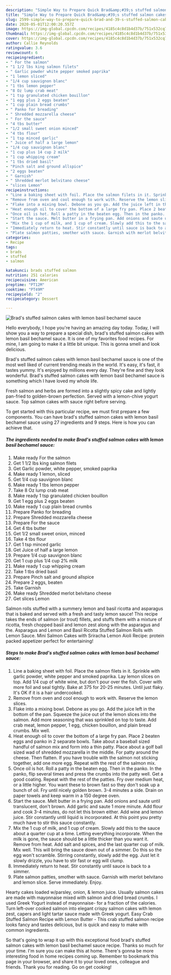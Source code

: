```yaml
---
description: "Simple Way to Prepare Quick Brad&amp;#39;s stuffed salmon cakes with lemon basil bechamel sauce"
title: "Simple Way to Prepare Quick Brad&amp;#39;s stuffed salmon cakes with lemon basil bechamel sauce"
slug: 2599-simple-way-to-prepare-quick-brad-and-39-s-stuffed-salmon-cakes-with-lemon-basil-bechamel-sauce
date: 2020-05-01T12:00:20.557Z
image: https://img-global.cpcdn.com/recipes/4185c4c8d1b4d37b/751x532cq70/brads-stuffed-salmon-cakes-with-lemon-basil-bechamel-sauce-recipe-main-photo.jpg
thumbnail: https://img-global.cpcdn.com/recipes/4185c4c8d1b4d37b/751x532cq70/brads-stuffed-salmon-cakes-with-lemon-basil-bechamel-sauce-recipe-main-photo.jpg
cover: https://img-global.cpcdn.com/recipes/4185c4c8d1b4d37b/751x532cq70/brads-stuffed-salmon-cakes-with-lemon-basil-bechamel-sauce-recipe-main-photo.jpg
author: Callie Reynolds
ratingvalue: 3.6
reviewcount: 6
recipeingredient:
- " For the salmon"
- "1 1/2 lbs king salmon filets"
- " Garlic powder white pepper smoked paprika"
- "1 lemon sliced"
- "1/4 cup sauvignon blanc"
- "1 tbs lemon pepper"
- "8 Oz lump crab meat"
- "1 tsp granulated chicken bouillon"
- "1 egg plus 2 eggs beaten"
- "1 cup plain bread crumbs"
- " Panko for breading"
- " Shredded mozzarella cheese"
- " For the sauce"
- "4 tbs butter"
- "1/2 small sweet onion minced"
- "4 tbs flour"
- "1 tsp minced garlic"
- " Juice of half a large lemon"
- "1/4 cup sauvignon blanc"
- "1 cup plus 14 cup 2 milk"
- "1 cup whipping cream"
- "1 tbs dried basil"
- "Pinch salt and ground allspice"
- "2 eggs beaten"
- " Garnish"
- " Shredded merlot belvitano cheese"
- "slices Lemon"
recipeinstructions:
- "Line a baking sheet with foil. Place the salmon filets in it. Sprinkle with garlic powder, white pepper and smoked paprika. Lay lemon slices on top. Add 1/4 cup of white wine, but don&#39;t pour over the fish. Cover with more foil and seal tightly. Bake at 375 for 20-25 minutes. Until just flaky. It&#39;s OK if it is a hair undercooked."
- "Remove from oven and cool enough to work with. Reserve the lemon slices."
- "Flake into a mixing bowl. Debone as you go. Add the juice left in the bottom of the pan. Squeeze the juice out of the lemon slices into the salmon. Add more seasoning that was sprinkled on top to taste. Add crab meat, lemon pepper, 1 egg, chicken bouillon, and plain bread crumbs. Mix well."
- "Heat enough oil to cover the bottom of a large fry pan. Place 2 beaten eggs and panko in 2 separate bowls. Take about a baseball sized handful of salmon mix and form into a thin patty. Place about a golf ball sized wad of shredded mozzarella in the middle. For patty around the cheese. Then flatten. If you have trouble with the salmon not sticking together, add one more egg. Repeat with the rest of the salmon mix."
- "Once oil is hot. Roll a patty in the beaten egg. Then in the panko. In the panko, flip several times and press the crumbs into the patty well. Get a good coating. Repeat with the rest of the patties. Fry over medium heat, or a little higher. You want these to brown fast so they don&#39;t soak up a bunch of oil. Fry until nicely golden brown. 3-4 minutes a side. Drain on paper towels and keep warm in a 150 degree oven."
- "Start the sauce. Melt butter in a frying pan. Add onions and saute until translucent, don&#39;t brown. Add garlic and saute 1 more minute. Add flour and cook 3-4 minutes, do not let this brown either. Add wine and lemon juice. Stir constantly until liquid is incorporated. At this point you pretty much have to stir this sauce constantly."
- "Mix the 1 cup of milk, and 1 cup of cream. Slowly add this to the sauce about a quarter cup at a time. Letting everything incorporate. When the milk is gone, the sauce should be a little thicker than you want it. Remove from heat. Add salt and spices, and the last quarter cup of milk. Mix well. This will bring the sauce down out of a simmer. Do this so the egg won&#39;t scramble. Stirring constantly, slowly add the egg. Just let it slowly drizzle, you have to stir fast or egg will clump."
- "Immediately return to heat. Stir constantly until sauce is back to a simmer."
- "Plate salmon patties, smother with sauce. Garnish with merlot belvitano and lemon slice. Serve immediately. Enjoy."
categories:
- Recipe
tags:
- brads
- stuffed
- salmon

katakunci: brads stuffed salmon 
nutrition: 251 calories
recipecuisine: American
preptime: "PT12M"
cooktime: "PT49M"
recipeyield: "2"
recipecategory: Dessert

---
```



![Brad&#39;s stuffed salmon cakes with lemon basil bechamel sauce](https://img-global.cpcdn.com/recipes/4185c4c8d1b4d37b/751x532cq70/brads-stuffed-salmon-cakes-with-lemon-basil-bechamel-sauce-recipe-main-photo.jpg)

Hello everybody, I hope you're having an amazing day today. Today, I will show you a way to prepare a special dish, brad&#39;s stuffed salmon cakes with lemon basil bechamel sauce. It is one of my favorites food recipes. For mine, I am going to make it a little bit unique. This is gonna smell and look delicious.

Brad&#39;s stuffed salmon cakes with lemon basil bechamel sauce is one of the most well liked of current trending meals in the world. It's easy, it's fast, it tastes yummy. It's enjoyed by millions every day. They're fine and they look wonderful. Brad&#39;s stuffed salmon cakes with lemon basil bechamel sauce is something which I have loved my whole life.

Fresh salmon and herbs are formed into a slightly spicy cake and lightly pan-fried to golden-brown perfection. Served with a lemon-chive yogurt sauce. Top salmon cakes with sauce right before serving.


To get started with this particular recipe, we must first prepare a few components. You can have brad&#39;s stuffed salmon cakes with lemon basil bechamel sauce using 27 ingredients and 9 steps. Here is how you can achieve that.

<!--inarticleads1-->

##### The ingredients needed to make Brad&#39;s stuffed salmon cakes with lemon basil bechamel sauce:

1. Make ready  For the salmon
1. Get 1 1/2 lbs king salmon filets
1. Get  Garlic powder, white pepper, smoked paprika
1. Make ready 1 lemon, sliced
1. Get 1/4 cup sauvignon blanc
1. Make ready 1 tbs lemon pepper
1. Take 8 Oz lump crab meat
1. Make ready 1 tsp granulated chicken bouillon
1. Get 1 egg plus 2 eggs beaten
1. Make ready 1 cup plain bread crumbs
1. Prepare  Panko for breading
1. Prepare  Shredded mozzarella cheese
1. Prepare  For the sauce
1. Get 4 tbs butter
1. Get 1/2 small sweet onion, minced
1. Take 4 tbs flour
1. Get 1 tsp minced garlic
1. Get  Juice of half a large lemon
1. Prepare 1/4 cup sauvignon blanc
1. Get 1 cup plus 1/4 cup 2% milk
1. Make ready 1 cup whipping cream
1. Take 1 tbs dried basil
1. Prepare Pinch salt and ground allspice
1. Prepare 2 eggs, beaten
1. Take  Garnish
1. Make ready  Shredded merlot belvitano cheese
1. Get slices Lemon


Salmon rolls stuffed with a summery lemon and basil ricotta and asparagus that is baked and served with a fresh and tasty lemon sauce! This recipe takes the ends of salmon (or trout) fillets, and stuffs them with a mixture of ricotta, fresh chopped basil and lemon zest along with the asparagus and the. Asparagus and Lemon and Basil Ricotta Stuffed Salmon Rolls with Lemon Sauce. Mini Salmon Cakes with Sriracha Lemon Aioli Recipe: protein packed appetizer perfect for entertaining! 

<!--inarticleads2-->

##### Steps to make Brad&#39;s stuffed salmon cakes with lemon basil bechamel sauce:

1. Line a baking sheet with foil. Place the salmon filets in it. Sprinkle with garlic powder, white pepper and smoked paprika. Lay lemon slices on top. Add 1/4 cup of white wine, but don&#39;t pour over the fish. Cover with more foil and seal tightly. Bake at 375 for 20-25 minutes. Until just flaky. It&#39;s OK if it is a hair undercooked.
1. Remove from oven and cool enough to work with. Reserve the lemon slices.
1. Flake into a mixing bowl. Debone as you go. Add the juice left in the bottom of the pan. Squeeze the juice out of the lemon slices into the salmon. Add more seasoning that was sprinkled on top to taste. Add crab meat, lemon pepper, 1 egg, chicken bouillon, and plain bread crumbs. Mix well.
1. Heat enough oil to cover the bottom of a large fry pan. Place 2 beaten eggs and panko in 2 separate bowls. Take about a baseball sized handful of salmon mix and form into a thin patty. Place about a golf ball sized wad of shredded mozzarella in the middle. For patty around the cheese. Then flatten. If you have trouble with the salmon not sticking together, add one more egg. Repeat with the rest of the salmon mix.
1. Once oil is hot. Roll a patty in the beaten egg. Then in the panko. In the panko, flip several times and press the crumbs into the patty well. Get a good coating. Repeat with the rest of the patties. Fry over medium heat, or a little higher. You want these to brown fast so they don&#39;t soak up a bunch of oil. Fry until nicely golden brown. 3-4 minutes a side. Drain on paper towels and keep warm in a 150 degree oven.
1. Start the sauce. Melt butter in a frying pan. Add onions and saute until translucent, don&#39;t brown. Add garlic and saute 1 more minute. Add flour and cook 3-4 minutes, do not let this brown either. Add wine and lemon juice. Stir constantly until liquid is incorporated. At this point you pretty much have to stir this sauce constantly.
1. Mix the 1 cup of milk, and 1 cup of cream. Slowly add this to the sauce about a quarter cup at a time. Letting everything incorporate. When the milk is gone, the sauce should be a little thicker than you want it. Remove from heat. Add salt and spices, and the last quarter cup of milk. Mix well. This will bring the sauce down out of a simmer. Do this so the egg won&#39;t scramble. Stirring constantly, slowly add the egg. Just let it slowly drizzle, you have to stir fast or egg will clump.
1. Immediately return to heat. Stir constantly until sauce is back to a simmer.
1. Plate salmon patties, smother with sauce. Garnish with merlot belvitano and lemon slice. Serve immediately. Enjoy.


Hearty cakes loaded w/parsley, onion, &amp; lemon juice. Usually salmon cakes are made with mayonnaise mixed with salmon and dried bread crumbs. I used Greek Yogurt instead of mayonnaise- for a fraction of the calories. Turn left-over cooked salmon into elegant crispy salmon cakes with lemon zest, capers and light tartar sauce made with Greek yogurt. Easy Crab Stuffed Salmon Recipe with Lemon Butter - This crab stuffed salmon recipe looks fancy and tastes delicious, but is quick and easy to make with common ingredients. 

So that's going to wrap it up with this exceptional food brad&#39;s stuffed salmon cakes with lemon basil bechamel sauce recipe. Thanks so much for your time. I'm sure you can make this at home. There's gonna be more interesting food in home recipes coming up. Remember to bookmark this page in your browser, and share it to your loved ones, colleague and friends. Thank you for reading. Go on get cooking!
